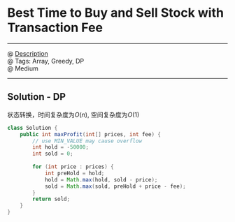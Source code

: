 # Best Time to Buy and Sell Stock with Transaction Fee
------------------
@ [Description](https://leetcode.com/problems/best-time-to-buy-and-sell-stock-with-transaction-fee/)  
@ Tags: Array, Greedy, DP   
@ Medium

------------------
## Solution - DP
状态转换，时间复杂度为$O(n)$, 空间复杂度为$O(1)$  
```java
class Solution {
    public int maxProfit(int[] prices, int fee) {
        // use MIN_VALUE may cause overflow
        int hold = -50000;
        int sold = 0;
        
        for (int price : prices) {
            int preHold = hold;
            hold = Math.max(hold, sold - price);
            sold = Math.max(sold, preHold + price - fee);
        }
        return sold;
    }
}
```

